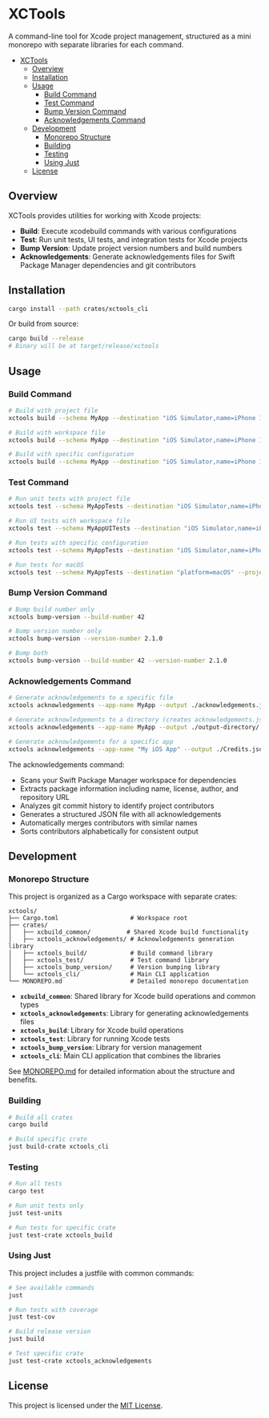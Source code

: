 # XCTools

A command-line tool for Xcode project management, structured as a mini monorepo with separate libraries for each command.

- [XCTools](#xctools)
  - [Overview](#overview)
  - [Installation](#installation)
  - [Usage](#usage)
    - [Build Command](#build-command)
    - [Test Command](#test-command)
    - [Bump Version Command](#bump-version-command)
    - [Acknowledgements Command](#acknowledgements-command)
  - [Development](#development)
    - [Monorepo Structure](#monorepo-structure)
    - [Building](#building)
    - [Testing](#testing)
    - [Using Just](#using-just)
  - [License](#license)

## Overview

XCTools provides utilities for working with Xcode projects:
- **Build**: Execute xcodebuild commands with various configurations
- **Test**: Run unit tests, UI tests, and integration tests for Xcode projects
- **Bump Version**: Update project version numbers and build numbers
- **Acknowledgements**: Generate acknowledgements files for Swift Package Manager dependencies and git contributors

## Installation

```bash
cargo install --path crates/xctools_cli
```

Or build from source:

```bash
cargo build --release
# Binary will be at target/release/xctools
```

## Usage

### Build Command

```bash
# Build with project file
xctools build --schema MyApp --destination "iOS Simulator,name=iPhone 15 Pro" --project MyApp.xcodeproj

# Build with workspace file  
xctools build --schema MyApp --destination "iOS Simulator,name=iPhone 15 Pro" --workspace MyApp.xcworkspace

# Build with specific configuration
xctools build --schema MyApp --destination "iOS Simulator,name=iPhone 15 Pro" --project MyApp.xcodeproj --configuration release
```

### Test Command

```bash
# Run unit tests with project file
xctools test --schema MyAppTests --destination "iOS Simulator,name=iPhone 15 Pro" --project MyApp.xcodeproj

# Run UI tests with workspace file  
xctools test --schema MyAppUITests --destination "iOS Simulator,name=iPhone 15 Pro" --workspace MyApp.xcworkspace

# Run tests with specific configuration
xctools test --schema MyAppTests --destination "iOS Simulator,name=iPhone 15 Pro" --project MyApp.xcodeproj --configuration release

# Run tests for macOS
xctools test --schema MyAppTests --destination "platform=macOS" --project MyApp.xcodeproj
```

### Bump Version Command

```bash
# Bump build number only
xctools bump-version --build-number 42

# Bump version number only
xctools bump-version --version-number 2.1.0

# Bump both
xctools bump-version --build-number 42 --version-number 2.1.0
```

### Acknowledgements Command

```bash
# Generate acknowledgements to a specific file
xctools acknowledgements --app-name MyApp --output ./acknowledgements.json

# Generate acknowledgements to a directory (creates acknowledgements.json)
xctools acknowledgements --app-name MyApp --output ./output-directory/

# Generate acknowledgements for a specific app
xctools acknowledgements --app-name "My iOS App" --output ./Credits.json
```

The acknowledgements command:
- Scans your Swift Package Manager workspace for dependencies
- Extracts package information including name, license, author, and repository URL
- Analyzes git commit history to identify project contributors
- Generates a structured JSON file with all acknowledgements
- Automatically merges contributors with similar names
- Sorts contributors alphabetically for consistent output

## Development

### Monorepo Structure

This project is organized as a Cargo workspace with separate crates:

```
xctools/
├── Cargo.toml                    # Workspace root
├── crates/
│   ├── xcbuild_common/          # Shared Xcode build functionality
│   ├── xctools_acknowledgements/ # Acknowledgements generation library
│   ├── xctools_build/            # Build command library
│   ├── xctools_test/             # Test command library
│   ├── xctools_bump_version/     # Version bumping library
│   └── xctools_cli/              # Main CLI application
└── MONOREPO.md                   # Detailed monorepo documentation
```

- **`xcbuild_common`**: Shared library for Xcode build operations and common types
- **`xctools_acknowledgements`**: Library for generating acknowledgements files
- **`xctools_build`**: Library for Xcode build operations
- **`xctools_test`**: Library for running Xcode tests
- **`xctools_bump_version`**: Library for version management
- **`xctools_cli`**: Main CLI application that combines the libraries

See [MONOREPO.md](MONOREPO.md) for detailed information about the structure and benefits.

### Building

```bash
# Build all crates
cargo build

# Build specific crate
just build-crate xctools_cli
```

### Testing

```bash
# Run all tests
cargo test

# Run unit tests only
just test-units

# Run tests for specific crate
just test-crate xctools_build
```

### Using Just

This project includes a justfile with common commands:

```bash
# See available commands
just

# Run tests with coverage
just test-cov

# Build release version
just build

# Test specific crate
just test-crate xctools_acknowledgements
```

## License

This project is licensed under the [MIT License](./LICENSE).
